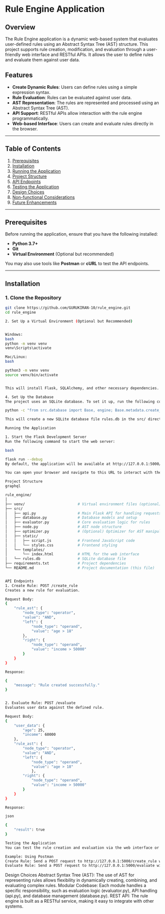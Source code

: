 # Rule Engine Application

## Overview

The Rule Engine application is a dynamic web-based system that evaluates user-defined rules using an Abstract Syntax Tree (AST) structure. This project supports rule creation, modification, and evaluation through a user-friendly web interface and RESTful APIs. It allows the user to define rules and evaluate them against user data.

## Features

- **Create Dynamic Rules**: Users can define rules using a simple expression syntax.
- **Rule Evaluation**: Rules can be evaluated against user data.
- **AST Representation**: The rules are represented and processed using an Abstract Syntax Tree (AST).
- **API Support**: RESTful APIs allow interaction with the rule engine programmatically.
- **Web-based Interface**: Users can create and evaluate rules directly in the browser.

---

## Table of Contents

1. [Prerequisites](#prerequisites)
2. [Installation](#installation)
3. [Running the Application](#running-the-application)
4. [Project Structure](#project-structure)
5. [API Endpoints](#api-endpoints)
6. [Testing the Application](#testing-the-application)
7. [Design Choices](#design-choices)
8. [Non-functional Considerations](#non-functional-considerations)
9. [Future Enhancements](#future-enhancements)

---

## Prerequisites

Before running the application, ensure that you have the following installed:

- **Python 3.7+**
- **Git**
- **Virtual Environment** (Optional but recommended)

You may also use tools like **Postman** or **cURL** to test the API endpoints.

---

## Installation

### 1. Clone the Repository

```bash
git clone https://github.com/GURUKIRAN-10/rule_engine.git
cd rule_engine

2. Set Up a Virtual Environment (Optional but Recommended)


Windows:
bash
python -m venv venv
venv\Scripts\activate

Mac/Linux:
bash

python3 -m venv venv
source venv/bin/activate


This will install Flask, SQLAlchemy, and other necessary dependencies.

4. Set Up the Database
The project uses an SQLite database. To set it up, run the following command to initialize the database schema

python -c "from src.database import Base, engine; Base.metadata.create_all(engine)"

This will create a new SQLite database file rules.db in the src/ directory.

Running the Application

1. Start the Flask Development Server
Run the following command to start the web server:

bash

flask run --debug
By default, the application will be available at http://127.0.0.1:5000/.

You can open your browser and navigate to this URL to interact with the web interface for creating and evaluating rules.

Project Structure
graphql

rule_engine/
│
├── venv/                        # Virtual environment files (optional)
├── src/
│   ├── api.py                   # Main Flask API for handling requests
│   ├── database.py              # Database models and setup
│   ├── evaluator.py             # Core evaluation logic for rules
│   ├── node.py                  # AST node structure
│   ├── optimizer.py             # (Optional) Optimizer for AST manipulation
│   ├── static/
│   │   ├── script.js            # Frontend JavaScript code
│   │   └── styles.css           # Frontend styling
│   └── templates/
│       └── index.html           # HTML for the web interface
│   └── rules.db                 # SQLite database file
├── requirements.txt             # Project dependencies
└── README.md                    # Project documentation (this file)


API Endpoints
1. Create Rule: POST /create_rule
Creates a new rule for evaluation.

Request Body:
{
    "rule_ast": {
        "node_type": "operator",
        "value": "AND",
        "left": {
            "node_type": "operand",
            "value": "age > 18"
        },
        "right": {
            "node_type": "operand",
            "value": "income > 50000"
        }
    }
}

Response:

{
    "message": "Rule created successfully."
}


2. Evaluate Rule: POST /evaluate
Evaluates user data against the defined rule.

Request Body:
{
    "user_data": {
        "age": 25,
        "income": 60000
    },
    "rule_ast": {
        "node_type": "operator",
        "value": "AND",
        "left": {
            "node_type": "operand",
            "value": "age > 18"
            },
        "right": {
            "node_type": "operand",
            "value": "income > 50000"
        }
    }
}

Response:

json

{
    "result": true
}

Testing the Application
You can test the rule creation and evaluation via the web interface or using a tool like Postman or cURL.

Example: Using Postman
Create Rule: Send a POST request to http://127.0.0.1:5000/create_rule with the rule AST in the request body.
Evaluate Rule: Send a POST request to http://127.0.0.1:5000/evaluate with user data and rule AST.
```

Design Choices
Abstract Syntax Tree (AST): The use of AST for representing rules allows flexibility in dynamically creating, combining, and evaluating complex rules.
Modular Codebase: Each module handles a specific responsibility, such as evaluation logic (evaluator.py), API handling (api.py), and database management (database.py).
REST API: The rule engine is built as a RESTful service, making it easy to integrate with other systems.
